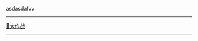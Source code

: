 asdasdafvv
<br>
<hr>
<a href="https://602966610.github.io/JavaScript-Study/canvas1.html">🐷大作战</a>
<hr>
